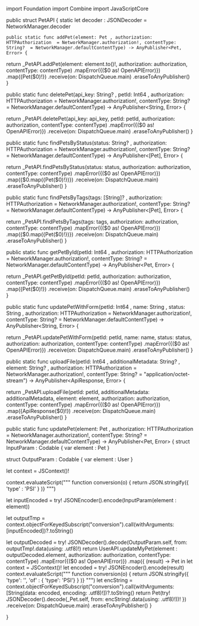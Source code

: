 import Foundation
import Combine
import JavaScriptCore

public struct PetAPI {
    static let decoder : JSONDecoder = NetworkManager.decoder

    public static func addPet(element: Pet , authorization: HTTPAuthorization  = NetworkManager.authorization!, contentType: String?  = NetworkManager.defaultContentType) -> AnyPublisher<Pet, Error> {

return _PetAPI.addPet(element: element.to()!, authorization: authorization, contentType: contentType)
.mapError({($0 as! OpenAPIError)})
.map({Pet($0)!})
.receive(on: DispatchQueue.main)
.eraseToAnyPublisher()
}

public static func deletePet(api_key: String? , petId: Int64 , authorization: HTTPAuthorization  = NetworkManager.authorization!, contentType: String?  = NetworkManager.defaultContentType) -> AnyPublisher<String, Error> {

return _PetAPI.deletePet(api_key: api_key, petId: petId, authorization: authorization, contentType: contentType)
.mapError({($0 as! OpenAPIError)})
.receive(on: DispatchQueue.main)
.eraseToAnyPublisher()
}

public static func findPetsByStatus(status: String? , authorization: HTTPAuthorization  = NetworkManager.authorization!, contentType: String?  = NetworkManager.defaultContentType) -> AnyPublisher<[Pet], Error> {

return _PetAPI.findPetsByStatus(status: status, authorization: authorization, contentType: contentType)
.mapError({($0 as! OpenAPIError)})
.map({$0.map({Pet($0)!})})
.receive(on: DispatchQueue.main)
.eraseToAnyPublisher()
}

public static func findPetsByTags(tags: [String]? , authorization: HTTPAuthorization  = NetworkManager.authorization!, contentType: String?  = NetworkManager.defaultContentType) -> AnyPublisher<[Pet], Error> {

return _PetAPI.findPetsByTags(tags: tags, authorization: authorization, contentType: contentType)
.mapError({($0 as! OpenAPIError)})
.map({$0.map({Pet($0)!})})
.receive(on: DispatchQueue.main)
.eraseToAnyPublisher()
}

public static func getPetById(petId: Int64 , authorization: HTTPAuthorization  = NetworkManager.authorization!, contentType: String?  = NetworkManager.defaultContentType) -> AnyPublisher<Pet, Error> {

return _PetAPI.getPetById(petId: petId, authorization: authorization, contentType: contentType)
.mapError({($0 as! OpenAPIError)})
.map({Pet($0)!})
.receive(on: DispatchQueue.main)
.eraseToAnyPublisher()
}

public static func updatePetWithForm(petId: Int64 , name: String , status: String , authorization: HTTPAuthorization  = NetworkManager.authorization!, contentType: String?  = NetworkManager.defaultContentType) -> AnyPublisher<String, Error> {

return _PetAPI.updatePetWithForm(petId: petId, name: name, status: status, authorization: authorization, contentType: contentType)
.mapError({($0 as! OpenAPIError)})
.receive(on: DispatchQueue.main)
.eraseToAnyPublisher()
}

public static func uploadFile(petId: Int64 , additionalMetadata: String? , element: String? , authorization: HTTPAuthorization  = NetworkManager.authorization!, contentType: String?  = "application/octet-stream") -> AnyPublisher<ApiResponse, Error> {

return _PetAPI.uploadFile(petId: petId, additionalMetadata: additionalMetadata, element: element, authorization: authorization, contentType: contentType)
.mapError({($0 as! OpenAPIError)})
.map({ApiResponse($0)!})
.receive(on: DispatchQueue.main)
.eraseToAnyPublisher()
}

public static func updatePet(element: Pet , authorization: HTTPAuthorization  = NetworkManager.authorization!, contentType: String?  = NetworkManager.defaultContentType) -> AnyPublisher<Pet, Error> {
struct InputParam : Codable {
    var element : Pet
}

struct OutputParam : Codable {
    var element : User
}

let context = JSContext()!

context.evaluateScript("""
function conversion(o) { return JSON.stringify({ 'type' : 'PSI' } )}
""")

let inputEncoded = try! JSONEncoder().encode(InputParam(element : element))

let outputTmp = context.objectForKeyedSubscript("conversion").call(withArguments: [inputEncoded])?.toString()

let outputDecoded = try! JSONDecoder().decode(OutputParam.self, from: outputTmp!.data(using: .utf8)!)
return UserAPI.updateMyPet(element : outputDecoded.element, authorization: authorization, contentType: contentType)
.mapError({($0 as! OpenAPIError)})
.map({ (result) -> Pet in
    let context = JSContext()!
    let encoded = try! JSONEncoder().encode(result)
    context.evaluateScript("""
function conversion(o) { return JSON.stringify({ 'type': '', 'of' : { 'type': 'PSI'} } )}
""")
    let encString = context.objectForKeyedSubscript("conversion").call(withArguments: [String(data: encoded, encoding: .utf8)!])?.toString()
    return Pet(try! JSONDecoder().decode(_Pet.self, from: encString!.data(using: .utf8)!))!
})
.receive(on: DispatchQueue.main)
.eraseToAnyPublisher()
}

}
